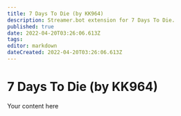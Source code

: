 ```yaml
---
title: 7 Days To Die (by KK964)
description: Streamer.bot extension for 7 Days To Die.
published: true
date: 2022-04-20T03:26:06.613Z
tags: 
editor: markdown
dateCreated: 2022-04-20T03:26:06.613Z
---
```


# 7 Days To Die (by KK964)
Your content here